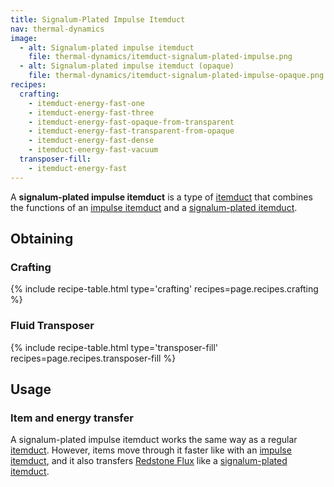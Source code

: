 ```yaml
---
title: Signalum-Plated Impulse Itemduct
nav: thermal-dynamics
image:
  - alt: Signalum-plated impulse itemduct
    file: thermal-dynamics/itemduct-signalum-plated-impulse.png
  - alt: Signalum-plated impulse itemduct (opaque)
    file: thermal-dynamics/itemduct-signalum-plated-impulse-opaque.png
recipes:
  crafting:
    - itemduct-energy-fast-one
    - itemduct-energy-fast-three
    - itemduct-energy-fast-opaque-from-transparent
    - itemduct-energy-fast-transparent-from-opaque
    - itemduct-energy-fast-dense
    - itemduct-energy-fast-vacuum
  transposer-fill:
    - itemduct-energy-fast
---
```


A **signalum-plated impulse itemduct** is a type of [itemduct](/docs/itemduct/)
that combines the functions of an [impulse itemduct](/docs/impulse-itemduct/)
and a [signalum-plated itemduct](/docs/signalum-plated-itemduct/).


Obtaining
---------

### Crafting
{% include recipe-table.html type='crafting' recipes=page.recipes.crafting %}

### Fluid Transposer
{% include recipe-table.html type='transposer-fill' recipes=page.recipes.transposer-fill %}


Usage
-----

### Item and energy transfer
A signalum-plated impulse itemduct works the same way as a regular
[itemduct](/docs/itemduct/). However, items move through it faster like with an
[impulse itemduct](/docs/impulse-itemduct/), and it also transfers [Redstone
Flux](/docs/redstone-flux/) like a [signalum-plated
itemduct](/docs/signalum-plated-itemduct/).
